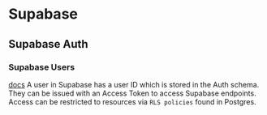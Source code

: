 # Supabase

## Supabase Auth

### Supabase Users
[docs](https://supabase.com/docs/guides/auth/users)
A user in Supabase has a user ID which is stored in the Auth schema. They can be issued with an Access Token to access Supabase endpoints. Access can be restricted to resources via `RLS policies` found in Postgres.

